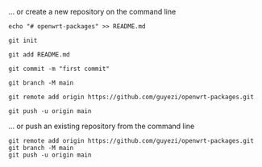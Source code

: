 …
or create a new repository on the command line
```
echo "# openwrt-packages" >> README.md

git init

git add README.md

git commit -m "first commit"

git branch -M main

git remote add origin https://github.com/guyezi/openwrt-packages.git

git push -u origin main
```

…
or push an existing repository from the command line
```
git remote add origin https://github.com/guyezi/openwrt-packages.git
git branch -M main
git push -u origin main
```
